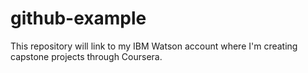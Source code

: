 # github-example

This repository will link to my IBM Watson account where I'm creating capstone projects through Coursera.
